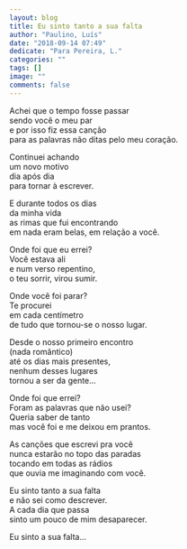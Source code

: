 ```yaml
---
layout: blog
title: Eu sinto tanto a sua falta
author: "Paulino, Luís"
date: "2018-09-14 07:49"
dedicate: "Para Pereira, L."
categories: ""
tags: []
image: ""
comments: false
---
```


Achei que o tempo fosse passar\
sendo você o meu par\
e por isso fiz essa canção\
para as palavras não ditas pelo meu coração.

Continuei achando\
um novo motivo\
dia após dia\
para tornar à escrever.

E durante todos os dias\
da minha vida\
as rimas que fui encontrando\
em nada eram belas, em relação a você.

Onde foi que eu errei?\
Você estava ali\
e num verso repentino,\
o teu sorrir, virou sumir.

Onde você foi parar?\
Te procurei\
em cada centímetro\
de tudo que tornou-se o nosso lugar.

Desde o nosso primeiro encontro\
(nada romântico)\
até os dias mais presentes,\
nenhum desses lugares\
tornou a ser da gente...

Onde foi que errei?\
Foram as palavras que não usei?\
Queria saber de tanto\
mas você foi e me deixou em prantos.

As canções que escrevi pra você\
nunca estarão no topo das paradas\
tocando em todas as rádios\
que ouvia me imaginando com você.

Eu sinto tanto a sua falta\
e não sei como descrever.\
A cada dia que passa\
sinto um pouco de mim desaparecer.

Eu sinto a sua falta...
